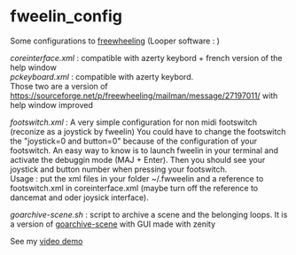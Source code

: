 # fweelin_config
Some configurations to [freewheeling](https://github.com/free-wheeling/freewheeling) (Looper software : )


_coreinterface.xml_ : compatible with azerty keybord + french version of the help window  
_pckeyboard.xml_ : compatible with azerty keybord.  
Those two are a version of https://sourceforge.net/p/freewheeling/mailman/message/27197011/ with help window improved

_footswitch.xml_ : A very simple configuration for non midi footswitch (reconize as a joystick by fweelin) 
You could have to change the footswitch the "joystick=0 and button=0" because of the configuration of your footswitch. An easy way to know is to launch fweelin in your terminal and activate the debuggin mode (MAJ + Enter). Then you should see your joystick and button number when pressing your footswitch.  
Usage : put the xml files in your folder ~/.fwweelin and a reference to footswitch.xml in coreinterface.xml (maybe turn off the reference to dancemat and oder joysick interface).

_goarchive-scene.sh_ : script to archive a scene and the belonging loops. It is a version of [goarchive-scene](https://github.com/free-wheeling/freewheeling/blob/master/scripts/goarchive-scene) with GUI made with zenity

See my [video demo](https://www.youtube.com/watch?v=GuMLe-jBf4I) 
